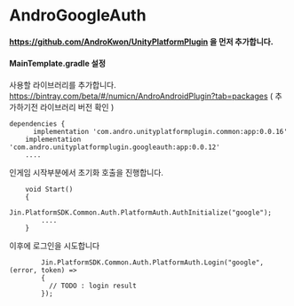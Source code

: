 # AndroGoogleAuth

#### https://github.com/AndroKwon/UnityPlatformPlugin 을 먼저 추가합니다.

#### MainTemplate.gradle 설정

사용할 라이브러리를 추가합니다. https://bintray.com/beta/#/numicn/AndroAndroidPlugin?tab=packages ( 추가하기전 라이브러리 버전 확인 )
```
dependencies {
	  implementation 'com.andro.unityplatformplugin.common:app:0.0.16'
    implementation 'com.andro.unityplatformplugin.googleauth:app:0.0.12'
    ....
```

인게임 시작부분에서 초기화 호출을 진행합니다.

```
    void Start()
    {
        Jin.PlatformSDK.Common.Auth.PlatformAuth.AuthInitialize("google");
        ....
    }
```

이후에 로그인을 시도합니다
```
        Jin.PlatformSDK.Common.Auth.PlatformAuth.Login("google", (error, token) =>
        {
          // TODO : login result
        });
```
